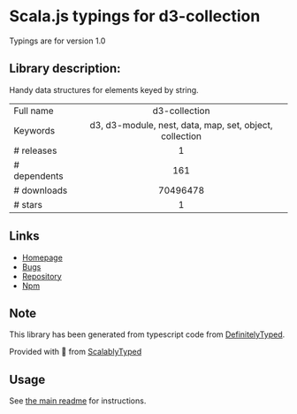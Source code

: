 
# Scala.js typings for d3-collection

Typings are for version 1.0

## Library description:
Handy data structures for elements keyed by string.

|                    |                 |
| ------------------ | :-------------: |
| Full name          | d3-collection |
| Keywords           | d3, d3-module, nest, data, map, set, object, collection |
| # releases         | 1 |
| # dependents       | 161 |
| # downloads        | 70496478 |
| # stars            | 1 |

## Links
- [Homepage](https://d3js.org/d3-collection/)
- [Bugs](https://github.com/d3/d3-collection/issues)
- [Repository](https://github.com/d3/d3-collection)
- [Npm](https://www.npmjs.com/package/d3-collection)
    


## Note
This library has been generated from typescript code from [DefinitelyTyped](https://definitelytyped.org).

Provided with :purple_heart: from [ScalablyTyped](https://github.com/oyvindberg/ScalablyTyped)

## Usage
See [the main readme](../../readme.md) for instructions.


